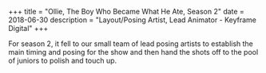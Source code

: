 +++
title = "Ollie, The Boy Who Became What He Ate, Season 2"
date = 2018-06-30
description = "Layout/Posing Artist, Lead Animator - Keyframe Digital"
+++

For season 2, it fell to our small team of lead posing artists to establish the main timing and posing for the show and then hand the shots off to the pool of juniors to polish and touch up.  